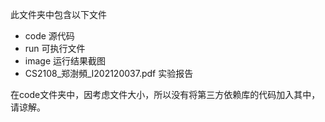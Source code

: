 此文件夹中包含以下文件
- code 源代码
- run 可执行文件
- image 运行结果截图
- CS2108_郑澍頻_I202120037.pdf 实验报告

在code文件夹中，因考虑文件大小，所以没有将第三方依赖库的代码加入其中，请谅解。
